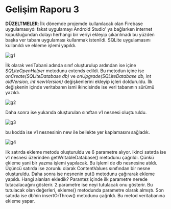 # Gelişim Raporu 3

**DÜZELTMELER**:
İlk dönemde projemde kullanılacak olan Firebase uygulamasıydı fakat uygulamayı Android Studio' ya bağlarken internet kopukluğundan dolayı herhangi bir veriyi ekleyip çıkarılmadı bu yüzden başka ver tabanı uygulaması kullanmak istenildi. SQLite uygulamasını kullanıldı ve ekleme işlemi yapıldı.

![g1](https://user-images.githubusercontent.com/74215861/115923594-2304f600-a487-11eb-97f4-5d93526d28ab.PNG)

İlk olarak veriTabani adında sınıf oluşturulup ardından ise içine *SQLiteOpenHelper* metodunu extends edildi. Bu metodun içine ise *onCreate(SQLiteDatabase db)* ve *onUpgrade(SQLiteDatabase db, int oldVersion, int newVersion)* değişkenlerini ekleyip içleri dolduruldu. İlk değişkenin içinde veritabanın ismi ikincisinde ise veri tabanının sürümü yazıldı. 

![g2](https://user-images.githubusercontent.com/74215861/115923861-9575d600-a487-11eb-83a1-8c79913de323.PNG)

Daha sonra ise yukarıda oluşturulan sınıftan v1 nesnesi oluşturuldu.

![g3](https://user-images.githubusercontent.com/74215861/115924093-edacd800-a487-11eb-995f-e9e17371c487.PNG)

bu kodda ise v1 nesnesinin new ile bellekte yer kaplamasını sağladık.

![g4](https://user-images.githubusercontent.com/74215861/115924486-73c91e80-a488-11eb-8ec5-e3e7f763f60f.PNG)

ilk satırda ekleme metodu oluşturuldu ve 6 parametre alıyor. ikinci satırda ise v1 nesnesi üzerinden getWritableDatabase() metodunu çağrıldı. Çünkü ekleme yani bir yazma işlemi yapılacak. Bu işlemi de db nesnesine atıldı. Üçüncü satırda ise zorunlu olarak ContentValues sınıfından bir nesne oluşturuldu. Daha sonra ise  nesnenin put() metodunu çağırarak ekleme yapıldı. Hangi alanları ekledik? Parantez içinde ilk parametre nerede tutacalacağını gösterir. 2.parametre ise neyi tutulacak onu gösterir. Bu tutulacak olan değerleri, ekleme() metodunda parametre olarak almıştı. Son satırda ise db’nin insertOrThrow() metodunu çağrıldı. Bu metod veritabanına ekleme yapar.

